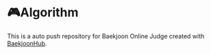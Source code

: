 # 🎮Algorithm
This is a auto push repository for Baekjoon Online Judge created with [BaekjoonHub](https://github.com/BaekjoonHub/BaekjoonHub).
